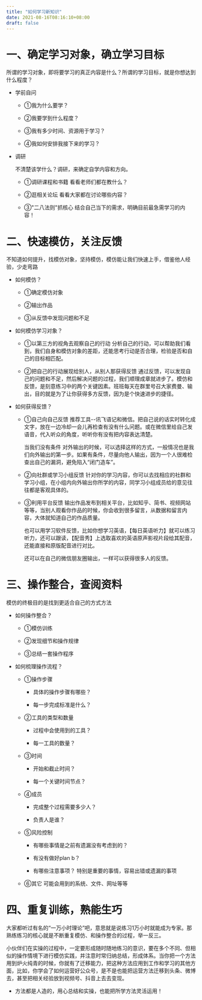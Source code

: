 ```yaml
---
title: "如何学习新知识"
date: 2021-08-16T08:16:10+08:00
draft: false
---
```




# 一、确定学习对象，确立学习目标 

所谓的学习对象，即将要学习的真正内容是什么？
​所谓的学习目标，就是你想达到什么程度？

- 学前自问

  - ①我为什么要学？

  - ②我要学到什么程度？

  - ③我有多少时间、资源用于学习？

  - ④我如何安排我接下来的学习？

- 调研

  不清楚该学什么？调研，来确定自学内容和方向。

  - ①调研课程和书籍
    看看老师们都在教什么？

  - ②逛相关论坛
    看看大家都在讨论哪些内容？

  - ③"二八法则"抓核心
    结合自己当下的需求，明确目前最急需学习的内容！

# 二、快速模仿，关注反馈

不知道如何提升，找模仿对象，坚持模仿，模仿能让我们快速上手，借鉴他人经验，少走弯路

- 如何模仿？

  - ①确定模仿对象

  - ②输出作品

  - ③从反馈中发现问题和不足

- 如何模仿学习对象？

  - ①以第三方的视角去观察自己的行动
    分析自己的行动，可以帮助我们看到，我们自身和模仿对象的差距，还能思考行动是否合理，检验是否和自己的目标相匹配。

  - ②把自己的行动展现给别人，从别人那获得反馈
    通过反馈，可以发现自己的问题和不足，然后解决问题的过程，我们顺理成章就进步了。模仿和反馈，是刻意练习中的两个关键因素。班班每天在群里号召大家费曼、输出，目的就是为了让你获得多方反馈，因为是个快速进步的捷径。

- 如何获得反馈？

  - ①自己向自己反馈
    推荐工具--讯飞语记和微信。把自己说的话实时转化成文字，放在一边冷却一会儿再检查有没有什么问题。或在微信里给自己发语音，代入听众的角度，听听你有没有把内容表达清楚。

    当我们没有条件 对外输出的时候，可以选择这样的方式，一般情况也是我们向外输出的第一步。如果有条件，尽量向他人输出，因为一个人很难检查出自己的漏洞，避免陷入“闭门造车”。

  - ②向社群或学习小组反馈
    针对你的学习内容，你可以去找相应的社群和学习小组，在小组内向外输出你所学的内容，同学习小组成员给的意见往往都是客观具体的。

  - ③利用平台反馈
    输出作品发布到相关平台，比如知乎、简书、视频网站等等，当别人观看你作品的时候，你会收到很多留言，从数据和留言内容，大体就知道自己的作品质量。

    也可以用学习软件反馈，比如你想学习英语，【每日英语听力】就可以练习听力，还可以跟读，【配音秀】上选取喜欢的英语原声影视片段给其配音，还能直接和原版配音进行对比。

    还可以在自己的微信朋友圈输出，一样可以获得很多人的反馈。

# 三、操作整合，查阅资料

模仿的终极目的是找到更适合自己的方式方法

- 如何操作整合？

  - ①模仿训练

  - ②发现细节和操作规律

  - ③总结一套操作程序

- 如何梳理操作流程？

  - ①操作步骤

    - 具体的操作步骤有哪些？

    - 每一步完成标准是什么？

  - ②工具的类型和数量

    - 过程中会使用到的工具？

    - 每一工具的数量？

  - ③时间

    - 开始和截止时间？

    - 每一个关键时间节点？

  - ④成员

    - 完成整个过程需要多少人？

    - 负责人是谁？

  - ⑤风险控制

    - 有哪些事情是之前有遗漏没有考虑到的？

    - 有没有做好plan b？

    - 有哪些注意事项？
      特别是重要的事情，容易出错或遗漏的事项 

  - ⑥其它
    可能会用到的系统、文件、网址等等 

# 四、重复训练，熟能生巧

大家都听过有名的“一万小时理论”吧，意思就是说练习1万小时就能成为专家。那熟练练习的核心就是不断重复模仿、和操作整合的过程，举一反三。

小伙伴们在实操的过程中，一定要形成随时随地练习的意识，要在多个不同、但相似的操作情境下进行模仿实践，并注意时常归纳总结，形成体系。当你把一个方法用到炉火纯青的时候，你就有了迁移能力，把这种方法应用到工作和学习的其他方面，比如，你学会了如何运营好公众号，是不是也能把运营方法迁移到头条、微博去，甚至把相关经验放到视频号、抖音上去去变现。



- 方法都是人造的，用心总结和实操，也能把所学方法灵活运用！
